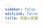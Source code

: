 ```yaml
---
sidebar: false
editLink: false
title: 机器人配置
---
```


<template>
  <div id="setting">
    <h1>机器人配置</h1>
    <div class="custom-block alert warning" v-if="alert == 1">
      <p class="custom-block-title">无配置载入！</p>
      <p>建议通过 bot 的 <code>/s</code> 命令来打开本页面</p>
    </div>
    <div class="custom-block danger" v-else-if="alert == 2">
      <p class="custom-block-title">您的配置文件可能不是最新的（生成时间为 {{ new Date(bot_confiuration_time).toString().split(' (')[0] }})
      </p>
      <p>请给 bot 发送 <code>/s</code> 命令打开本配置页面。</p>
    </div>
    <blockquote>在进行配置之前，请先同意 bot 的隐私策略。</blockquote>
    <div id="format">
      <h2>消息格式配置</h2>
      <blockquote>
        在这里可以自定义机器人的返回消息格式
        <br>
        请留意您自定义的文本格式字数，太长的消息将无法发送。
      </blockquote>
      <div id="template">
        <p style="text-align: center;">默认模板（点击应用）</p>
        <div class="cards">
          <div class="card container" @click="current_template = '%NSFW|#NSFW %title% \\| %author_name% \\#pixiv [%url%](%url%) %p%%\n|tags%'">
            <p>#NSFW XX:Me <a>#pixiv</a> <a>https://pixiv.net/artworks/...</a> 1/4<br>
              #DARLINGintheFRANXX #ゼロツー #ココロ #ミク #イクノ #xx:me #トリカ
            </p>
          </div>
          <div class="card container"
            @click="current_template = '%NSFW|#NSFW %[%title%](%url%)% / id=|id% / [%author_name%](%author_url%) %p%%\n|tags%'">
            <p>#NSFW <a>XX:Me</a> / id=67953985 / <a>rumikuu</a> 2/4<br>
              #DARLINGintheFRANXX #ゼロツー #ココロ #ミク #イクノ #xx:me #トリカ
            </p>
          </div>
          <div class="card container"
            @click="current_template = '%NSFW|#NSFW %[%title%](%url%)% / [%author_name%](%author_url%) %p%%\n|tags%'">
            <p>#NSFW <a>XX:Me</a> / <a>rumikuu</a> 3/4<br>
              #DARLINGintheFRANXX #ゼロツー #ココロ #ミク #イクノ #xx:me #トリカ
            </p>
          </div>
        </div>
        <p style="text-align: center;">当前效果</p>
        <div id="customtemplate">
          <div class="card" style="margin: auto;">
            <div style="text-align: center;">
              <img src="../img/67953985_p0.jpg">
            </div>
            <!-- selfxss 警告 不过无所谓了 攻击者能偷到什么东西呢？-->
            <!-- self xss warning -->
            <span class="container" v-html="format(current_template)"></span>
          </div>
          <div class="custom-block danger">
            <p>请注意，如果要显示 = * _ * []() 请在前面转义（\# , \( , \[），否则发送作品时 Telegram 会报错。</p>
          </div>
          <div class="textareacard">
            <textarea v-model="current_template"></textarea>
          </div>
          <details class="custom-block details">
            <summary>格式帮助</summary>
            <p>
              Telegram 的 Markdown 只支持以下这些：
              <br>
              ** __ []() ```
              <br>
              在自定义之前需要注意这些限制
              <br> 需要显示链接？
              <br>
              <code>[标题](链接)</code> 遵循 Markdown 格式即可。
              其它的可以按照默认模板的例子更改就行了
              <br>
              <br>
              这边均使用 %% 作为变量，其中变量前后都可以添加想要的文本进去使用 | 即可添加。
              <br>
              例子: <code>%链接:|url|?233%</code> -> 链接: https://www.pixiv.net/artworks/123?233
              <br>
              喜欢 | 的话，请在前面添加 \ 来转义掉即可
              <br>
              <code>%链接:\||url|\|?233%</code> -> 链接:| https://www.pixiv.net/artworks/123|?233
              <br>
              目前已经有的变量有:
              <br>
              <code>%title%</code> 作品标题
              <br>
              <code>%id%</code> 作品 id
              <br>
              <code>%url%</code> 作品链接 https://www.pixiv.net/artworks/:id
              <br>
              <code>%tags%</code> 作品标签
              <br>
              <code>%AI%</code> 是否为 AI 作品
              <br>
              <code>%NSFW%</code> 是否为 NSFW 作品
              <br>
              <code>%author_id%</code> 作者id
              <br>
              <code>%author_url%</code> 作者链接
              <br>
              <code>%author_name%</code> 作者名字
              <br>
              <code>%p%</code> 分p的时候显示当前第几p 格式为 当前p/总p数 1/2
              <br>
              For +sc mode, bot also has a <code>%mid%</code> option
            </p>
          </details>
        </div>
      </div>
    </div>
    <div id="save" v-if="raw_config !== ''">
      <a target="_tshare" :href="'tg://msg_url?url=' + encodeURIComponent(raw_config)">保存更改</a>
      <p>为了匿名以及静态化页面，保存更改需要您复制命令给 bot，如果上面的按钮无法跳转至 Telegram 并且发送消息给 Pixiv_bot 请手动复制以下文本粘贴至 bot</p>
      <div class="textareacard">
        <textarea v-model="raw_config" readonly style="resize: none;"></textarea>
      </div>
    </div>
  </div>
</template>

<script>
  let md = new require('markdown-it')()
  export default {
    data: () => ({
      alert: 0,
      bot_confiuration_time: 0,
      current_template: '%NSFW|#NSFW %[%title%](%url%)% %p%%\n|tags%',
      raw_config: ''
    }),
    methods: {
      format(template = false, mode = 'message') {
        return md.render(format({ "original_urls": [1, 2, 3, 4], "id": "67953985", "title": "XX:Me", "author_name": "rumikuu", "author_id": "3654183", "inline": [], "tags": ["DARLINGintheFRANXX", "ゼロツー", "ココロ", "ミク", "イクノ", "xx:me", "トリカゴ"], "nsfw": true }, {
          remove_caption: false,
          telegraph: false,
          tags: true,
          show_id: true,
          c_show_id: true,
          setting: {
            format: {
              message: template,
              inline: template
            }
          }
        }, 'message', 3).replaceAll('\n', '  \n'))
      },
      save() {
        let d = {
          format: {
            message: this.current_template,
            inline: this.current_template,
          },
          time: this.bot_confiuration_time
        }
        sessionStorage.s = encodeUnicode(JSON.stringify(d))
        this.raw_config = encodeUnicode(JSON.stringify(d))
      }
    },
    watch: {
      current_template: function () {
        this.save()
      }
    },
    mounted() {
      // load configure from hash
      let hash = location.hash.substr(1)
      if (sessionStorage.s && (!hash || hash.length < 10)) {
        hash = sessionStorage.s
      }
      try {
        location.hash = '#'
        let setting = {}
        if (setting = JSON.parse(decodeUnicode(hash))) {
          // I don't wanna design the tabs to hold message / inline reply format.....
          this.current_template = setting.format.message
          this.bot_confiuration_time = setting.time
          if (+new Date() - setting.time > 120000 && setting.time !== undefined && setting.time !== 0) { // time - bot generate time > 120s
            this.alert = 2
          }
        }
      } catch (error) {
        this.alert = 1
        console.warn(error, hash)
      }
    }
  }
  function format(td,flag,mode='message',p){let template='';if(flag.single_caption){mode='mediagroup_message'}if(flag.remove_caption){return ''}if(flag.telegraph){if(p==0){template='%title% / %author_name%\n';template+='%url%';template+='%\n|tags%';mode='telegraph'}}else if(!flag.setting.format[mode]){switch(mode){case 'message':case 'inline':template='%NSFW|#NSFW %[%title%](%url%) / [%author_name%](%author_url%)% |p%';template+='%\n|tags%';break;case 'mediagroup_message':template='%[%mid% %title%% |p%%](%url%)%';template+='%\n|tags%';break}}else{template=flag.setting.format[mode]}if(template==''){return ''}else{let splited_template=template.replaceAll('\\%','\uff69').split('%');let replace_list=[['title',td.title.trim()],['id',flag.show_id?td.id:false],['url',`https://pixiv.net/artworks/${td.id }`],['NSFW',td.nsfw],['author_id',td.author_id],['author_url',`https://www.pixiv.net/users/${td.author_id }`],['author_name',td.author_name]];if(td){if(td.imgs_&&td.imgs_.size&&td.imgs_.size.length>1&&p!==-1){replace_list.push(['p',`${(p+1)}/${td.imgs_.size.length }`])}else{replace_list.push(['p',''])}if(flag.tags){let tags='#'+td.tags.join(' #');replace_list.push(['tags',tags])}else{replace_list.push(['tags',''])}}if(flag.single_caption){if(!td){replace_list.push(['mid',flag.mid])}else{replace_list.push(['mid','%mid%'])}}splited_template.forEach((r,id)=>{replace_list.forEach(x=>{if(x&&r.includes(x[0])){if(r==x[0]||r.includes('|')){splited_template[id]=Treplace(mode,r,...x)}}});});console.log(splited_template);template=splited_template.join('').replaceAll('\uff69','%')}return template.trim()}function escape_strings(t){['_','*','[',']','(',')','~','`','>','#','+','-','=','|','{','}','.','!'].forEach(x=>{t=t.replaceAll(x,`\\${ x }`)});return t}function Treplace(mode,r,name,value){if(!r.includes(name)){return r}if(!value){return ''}if(typeof value=='boolean'){value=''}return r.replaceAll('\\|','\uffb4').split('|').map((l,id)=>{if(l==name){if(mode=='telegraph'){return value}return escape_strings(value)}else if(l.includes('author_')||mode=='telegraph'){return l}else{return escape_strings(l)}}).join('').replaceAll('\uffb4','|')}function decodeUnicode(str) { return decodeURIComponent(atob(str).split('').map(function (c) { return '%' + ('00' + c.charCodeAt(0).toString(16)).slice(-2) }).join('')) } function encodeUnicode(str) { return btoa(encodeURIComponent(str).replace(/%([0-9A-F]{2})/g, function toSolidBytes(match, p1) { return String.fromCharCode('0x' + p1) })) }
</script>
